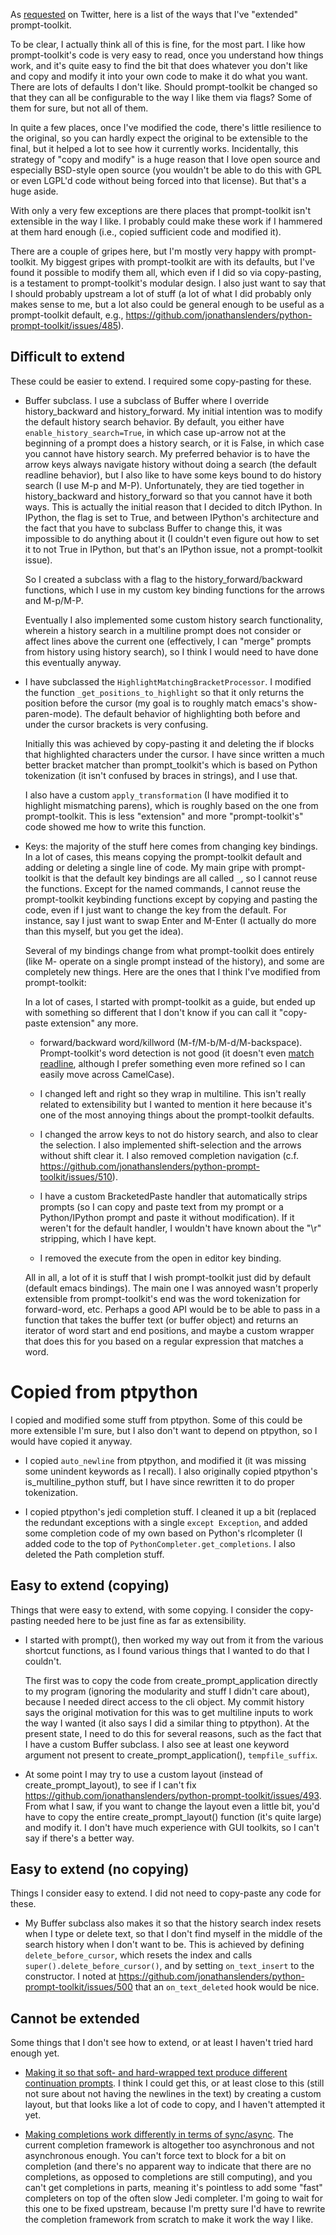 As [requested](https://twitter.com/jonathan_s/status/898280887908843521) on
Twitter, here is a list of the ways that I've "extended" prompt-toolkit.

To be clear, I actually think all of this is fine, for the most part. I like
how prompt-toolkit's code is very easy to read, once you understand how things
work, and it's quite easy to find the bit that does whatever you don't like
and copy and modify it into your own code to make it do what you want. There
are lots of defaults I don't like. Should prompt-toolkit be changed so that
they can all be configurable to the way I like them via flags? Some of them
for sure, but not all of them.

In quite a few places, once I've modified the code, there's little resilience
to the original, so you can hardly expect the original to be extensible to the
final, but it helped a lot to see how it currently works. Incidentally, this
strategy of "copy and modify" is a huge reason that I love open source and
especially BSD-style open source (you wouldn't be able to do this with GPL or
even LGPL'd code without being forced into that license). But that's a huge
aside.

With only a very few exceptions are there places that prompt-toolkit isn't
extensible in the way I like. I probably could make these work if I hammered
at them hard enough (i.e., copied sufficient code and modified it).

There are a couple of gripes here, but I'm mostly very happy with
prompt-toolkit. My biggest gripes with prompt-toolkit are with its defaults,
but I've found it possible to modify them all, which even if I did so via
copy-pasting, is a testament to prompt-toolkit's modular design. I also just
want to say that I should probably upstream a lot of stuff (a lot of what I
did probably only makes sense to me, but a lot also could be general enough to
be useful as a prompt-toolkit default, e.g.,
https://github.com/jonathanslenders/python-prompt-toolkit/issues/485).

## Difficult to extend

These could be easier to extend. I required some copy-pasting for these.

- Buffer subclass. I use a subclass of Buffer where I override
  history_backward and history_forward. My initial intention was to modify the
  default history search behavior. By default, you either have
  `enable_history_search=True`, in which case up-arrow not at the beginning of
  a prompt does a history search, or it is False, in which case you cannot
  have history search. My preferred behavior is to have the arrow keys always
  navigate history without doing a search (the default readline behavior), but
  I also like to have some keys bound to do history search (I use M-p and
  M-P).  Unfortunately, they are tied together in history_backward and
  history_forward so that you cannot have it both ways. This is actually the
  initial reason that I decided to ditch IPython. In IPython, the flag is set
  to True, and between IPython's architecture and the fact that you have to
  subclass Buffer to change this, it was impossible to do anything about it (I
  couldn't even figure out how to set it to not True in IPython, but that's an
  IPython issue, not a prompt-toolkit issue).

  So I created a subclass with a flag to the history_forward/backward
  functions, which I use in my custom key binding functions for the arrows and
  M-p/M-P.

  Eventually I also implemented some custom history search functionality,
  wherein a history search in a multiline prompt does not consider or affect
  lines above the current one (effectively, I can "merge" prompts from history
  using history search), so I think I would need to have done this eventually
  anyway.

- I have subclassed the `HighlightMatchingBracketProcessor`. I modified the
  function `_get_positions_to_highlight` so that it only
  returns the position before the cursor (my goal is to roughly match emacs's
  show-paren-mode). The default behavior of highlighting both before and under
  the cursor brackets is very confusing.

  Initially this was achieved by copy-pasting it and deleting the if blocks
  that highlighted characters under the cursor. I have since written a much
  better bracket matcher than prompt_toolkit's which is based on Python
  tokenization (it isn't confused by braces in strings), and I use that.

  I also have a custom `apply_transformation` (I have modified it to highlight
  mismatching parens), which is roughly based on the one from prompt-toolkit.
  This is less "extension" and more "prompt-toolkit's" code showed me how to
  write this function.

- Keys: the majority of the stuff here comes from changing key bindings. In a
  lot of cases, this means copying the prompt-toolkit default and adding or
  deleting a single line of code. My main gripe with prompt-toolkit is that
  the default key bindings are all called `_`, so I cannot reuse the
  functions. Except for the named commands, I cannot reuse the prompt-toolkit
  keybinding functions except by copying and pasting the code, even if I just
  want to change the key from the default. For instance, say I just want to
  swap Enter and M-Enter (I actually do more than this myself, but you get the
  idea).

  Several of my bindings change from what prompt-toolkit does entirely (like
  M-</M-> operate on a single prompt instead of the history), and some are
  completely new things. Here are the ones that I think I've modified from
  prompt-toolkit:

  In a lot of cases, I started with prompt-toolkit as a guide, but ended up
  with something so different that I don't know if you can call it
  "copy-paste extension" any more.

    - forward/backward word/killword (M-f/M-b/M-d/M-backspace). Prompt-toolkit's word detection is not
      good (it doesn't even [match readline](https://github.com/jonathanslenders/python-prompt-toolkit/issues/458), although I prefer something even
      more refined so I can easily move across CamelCase).

    - I changed left and right so they wrap in multiline. This isn't really
      related to extensibility but I wanted to mention it here because it's
      one of the most annoying things about the prompt-toolkit defaults.

    - I changed the arrow keys to not do history search, and also to clear the
      selection. I also implemented shift-selection and the arrows without
      shift clear it. I also removed completion navigation (c.f.
      https://github.com/jonathanslenders/python-prompt-toolkit/issues/510).

    - I have a custom BracketedPaste handler that automatically strips prompts
      (so I can copy and paste text from my prompt or a Python/IPython prompt
      and paste it without modification). If it weren't for the default
      handler, I wouldn't have known about the "\r" stripping, which I have
      kept.

    - I removed the execute from the open in editor key binding.

  All in all, a lot of it is stuff that I wish prompt-toolkit just did by
  default (default emacs bindings). The main one I was annoyed wasn't properly
  extensible from prompt-toolkit's end was the word tokenization for
  forward-word, etc. Perhaps a good API would be to be able to pass in a
  function that takes the buffer text (or buffer object) and returns an
  iterator of word start and end positions, and maybe a custom wrapper that
  does this for you based on a regular expression that matches a word.

# Copied from ptpython

I copied and modified some stuff from ptpython. Some of this could be more extensible I'm
sure, but I also don't want to depend on ptpython, so I would have copied it
anyway.

- I copied `auto_newline` from ptpython, and modified it (it was missing some
  unindent keywords as I recall). I also originally copied ptpython's
  is_multiline_python stuff, but I have since rewritten it to do proper
  tokenization.

- I copied ptpython's jedi completion stuff. I cleaned it up a bit (replaced
  the redundant exceptions with a single `except Exception`, and added some
  completion code of my own based on Python's rlcompleter (I added code to the
  top of `PythonCompleter.get_completions`. I also deleted the Path completion
  stuff.

## Easy to extend (copying)

Things that were easy to extend, with some copying. I consider the
copy-pasting needed here to be just fine as far as extensibility.

- I started with prompt(), then worked my way out from it from the various
  shortcut functions, as I found various things that I wanted to do that I
  couldn't.

  The first was to copy the code from create_prompt_application directly to my
  program (ignoring the modularity and stuff I didn't care about), because I
  needed direct access to the cli object. My commit history says the original
  motivation for this was to get multiline inputs to work the way I wanted (it
  also says I did a similar thing to ptpython). At the present state, I need
  to do this for several reasons, such as the fact that I have a custom Buffer
  subclass.  I also see at least one keyword argument not present to
  create_prompt_application(), `tempfile_suffix`.

- At some point I may try to use a custom layout (instead of
  create_prompt_layout), to see if I can't fix
  https://github.com/jonathanslenders/python-prompt-toolkit/issues/493. From
  what I saw, if you want to change the layout even a little bit, you'd have
  to copy the entire create_prompt_layout() function (it's quite large) and
  modify it. I don't have much experience with GUI toolkits, so I can't say if
  there's a better way.

## Easy to extend (no copying)

Things I consider easy to extend. I did not need to copy-paste any code for these.

- My Buffer subclass also makes it so that the history search index resets
  when I type or delete text, so that I don't find myself in the middle of the search
  history when I don't want to be. This is achieved by defining
  `delete_before_cursor`, which resets the index and calls
  `super().delete_before_cursor()`, and by setting `on_text_insert` to the
  constructor. I noted at
  https://github.com/jonathanslenders/python-prompt-toolkit/issues/500 that an
  `on_text_deleted` hook would be nice.

## Cannot be extended

Some things that I don't see how to extend, or at least I haven't tried hard
enough yet.

- [Making it so that soft- and hard-wrapped text produce different continuation prompts](https://github.com/jonathanslenders/python-prompt-toolkit/issues/493).
  I think I could get this, or at least close to this (still not sure about
  not having the newlines in the text) by creating a custom layout, but that
  looks like a lot of code to copy, and I haven't attempted it yet.

- [Making completions work differently in terms of sync/async](https://github.com/jonathanslenders/python-prompt-toolkit/issues/497).
  The current completion framework is altogether too asynchronous and not
  asynchronous enough. You can't force text to block for a bit on completion
  (and there's no apparent way to indicate that there are no completions, as
  opposed to completions are still computing), and you can't get completions
  in parts, meaning it's pointless to add some "fast" completers on top of the
  often slow Jedi completer. I'm going to wait for this one to be fixed
  upstream, because I'm pretty sure I'd have to rewrite the completion
  framework from scratch to make it work the way I like.
